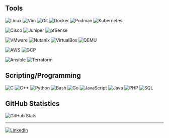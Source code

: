 ## Tools

![Linux](https://img.shields.io/badge/-Linux-black?style=flat&logo=Linux&logoColor=white)
![Vim](https://img.shields.io/badge/-Vim-019733?style=flat&logo=Vim&logoColor=white)
![Git](https://img.shields.io/badge/-Git-tomato?style=flat&logo=Git&logoColor=white)
![Docker](https://img.shields.io/badge/-Docker-2496ED?style=flat&logo=Docker&logoColor=white)
![Podman](https://img.shields.io/badge/-Podman-892CA0?style=flat&logo=Podman&logoColor=white)
![Kubernetes](https://img.shields.io/badge/-Kubernetes-326CE5?style=flat&logo=Kubernetes&logoColor=white)

![Cisco](https://img.shields.io/badge/-Cisco-1BA0D7?style=flat&logo=Cisco&logoColor=white)
![Juniper](https://img.shields.io/badge/-Juniper-84B135?style=flat&logo=junipernetworks&logoColor=white)
![pfSense](https://img.shields.io/badge/-pfSense-212121?style=flat&logo=pfSense&logoColor=white)

![VMware](https://img.shields.io/badge/-VMware-607078?style=flat&logo=VMware&logoColor=white)
![Nutanix](https://img.shields.io/badge/-Nutanix-024DA1?style=flat&logo=Nutanix&logoColor=white)
![VirtualBox](https://img.shields.io/badge/-VirtualBox-183A61?style=flat&logo=VirtualBox&logoColor=white)
![QEMU](https://img.shields.io/badge/-QEMU-FF6600?style=flat&logo=QEMU&logoColor=white)

![AWS](https://img.shields.io/badge/-AWS-232F3E?style=flat&logo=amazonaws&logoColor=white)
![GCP](https://img.shields.io/badge/-GCP-4285F4?style=flat&logo=googlecloud&logoColor=white)

![Ansible](https://img.shields.io/badge/-Ansible-EE0000?style=flat&logo=Ansible&logoColor=white)
![Terraform](https://img.shields.io/badge/-Terraform-7B42BC?style=flat&logo=Terraform&logoColor=white)


## Scripting/Programming

![C](https://img.shields.io/badge/-C-darkgrey?style=flat&logo=C&logoColor=white)
![C++](https://img.shields.io/badge/-C++-blue?style=flat&logo=C%2B%2B&logoColor=white)
![Python](https://img.shields.io/badge/-Python-teal?style=flat&logo=Python&logoColor=white)
![Bash](https://img.shields.io/badge/-Bash-limegreen?style=flat&logo=GNU-Bash&logoColor=white)
![Go](https://img.shields.io/badge/-Go-00ADD8?style=flat&logo=Go&logoColor=white)
![JavaScript](https://img.shields.io/badge/-JavaScript-yellow?style=flat&logo=JavaScript&logoColor=white)
![Java](https://img.shields.io/badge/-Java-firebrick?style=flat&logo=Java&logoColor=white)
![PHP](https://img.shields.io/badge/-PHP-mediumpurple?style=flat&logo=PHP&logoColor=white)
![SQL](https://img.shields.io/badge/-SQL-lightsteelblue?style=flat&logo=MySQL&logoColor=white)

## GitHub Statistics

![GitHub
Stats](https://github-readme-stats.vercel.app/api?username=racamsi&count_private=true&show_icons=true&theme=dark)

---

[![LinkedIn](https://img.shields.io/badge/Linkedin-blue?style=flat&logo=Linkedin&logoColor=white)](https://www.linkedin.com/in/ismail-acar/)
